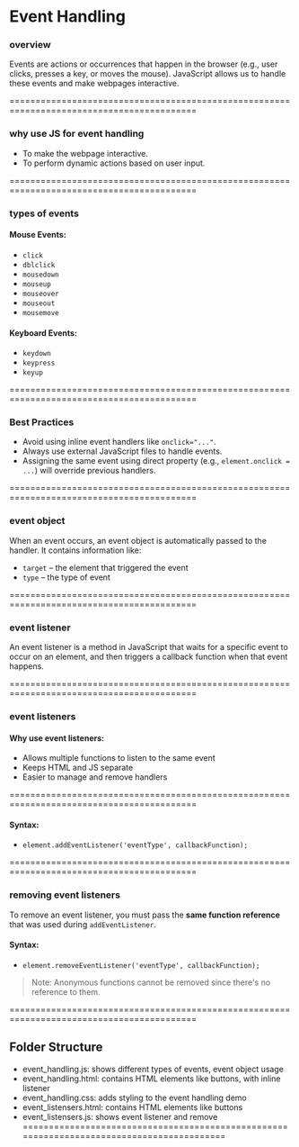 # Event Handling

### **overview**

Events are actions or occurrences that happen in the browser (e.g., user clicks, presses a key, or moves the mouse). JavaScript allows us to handle these events and make webpages interactive.

==========================================================================================

### **why use JS for event handling**
- To make the webpage interactive.
- To perform dynamic actions based on user input.

==========================================================================================

### **types of events**
#### Mouse Events:

- `click`
- `dblclick`
- `mousedown`
- `mouseup`
- `mouseover`
- `mouseout`
- `mousemove`

#### Keyboard Events:

- `keydown`
- `keypress`
- `keyup`


==========================================================================================

### **Best Practices**

- Avoid using inline event handlers like `onclick="..."`.
- Always use external JavaScript files to handle events.
- Assigning the same event using direct property (e.g., `element.onclick = ...`) will override previous handlers.

==========================================================================================

### **event object**

When an event occurs, an event object is automatically passed to the handler. It contains information like:
- `target` – the element that triggered the event
- `type` – the type of event

==========================================================================================

### **event listener**

An event listener is a method in JavaScript that waits for a specific event to occur on an element, and then triggers a callback function when that event happens.

==========================================================================================

### **event listeners**

#### Why use event listeners:
- Allows multiple functions to listen to the same event
- Keeps HTML and JS separate
- Easier to manage and remove handlers

==========================================================================================

#### Syntax:
- `element.addEventListener('eventType', callbackFunction);`

==========================================================================================

### **removing event listeners**

To remove an event listener, you must pass the **same function reference** that was used during `addEventListener`.

#### Syntax:
- `element.removeEventListener('eventType', callbackFunction);`

> Note: Anonymous functions cannot be removed since there's no reference to them.

==========================================================================================

## Folder Structure
- event_handling.js: shows different types of events, event object usage
- event_handling.html: contains HTML elements like buttons, with inline listener
- event_handling.css: adds styling to the event handling demo
- event_listensers.html: contains HTML elements like buttons
- event_listensers.js: shows event listener and remove
==========================================================================================